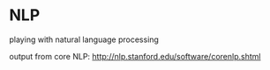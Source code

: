 NLP
===

playing with natural language processing

output from core NLP: http://nlp.stanford.edu/software/corenlp.shtml
